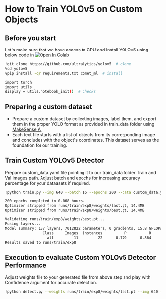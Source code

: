 # How to Train YOLOv5 on Custom Objects

## Before you start
Let's make sure that we have access to GPU and Install YOLOv5 using below code in <a href="https://colab.research.google.com/github/ultralytics/yolov5/blob/master/classify/tutorial.ipynb"><img src="https://colab.research.google.com/assets/colab-badge.svg" alt="Open In Colab"></a>

```bash
!git clone https://github.com/ultralytics/yolov5  # clone
%cd yolov5
%pip install -qr requirements.txt comet_ml  # install

import torch
import utils
display = utils.notebook_init()  # checks
```

## Preparing a custom dataset
- Prepare a custom dataset by collecting images, label them, and export them in the proper YOLO format as provided in train_data folder using [MakeSense AI](https://www.makesense.ai/) 
- Each text file starts with a list of objects from its corresponding image and concludes with the object's coordinates. This dataset serves as the foundation for our training.

## Train Custom YOLOv5 Detector
Prepare custom_data.yaml file pointing it to our train_data folder Train and Val images path. Adjust batch and epochs for increasing accuracy percentage for your dataasets if required.

```bash
!python train.py --img 640 --batch 16 --epochs 200 --data custom_data.yaml --weights yolov5s.pt --cache
```

```bash
200 epochs completed in 0.068 hours.
Optimizer stripped from runs/train/exp8/weights/last.pt, 14.4MB
Optimizer stripped from runs/train/exp8/weights/best.pt, 14.4MB

Validating runs/train/exp8/weights/best.pt...
Fusing layers... 
Model summary: 157 layers, 7012822 parameters, 0 gradients, 15.8 GFLOPs
                 Class     Images  Instances          P          R      mAP50   mAP50-95: 100% 1/1 [00:00<00:00,  4.96it/s]
                   all         11         22      0.779      0.864      0.837      0.428
Results saved to runs/train/exp8
```

## Execution to evaluate Custom YOLOv5 Detector Performance
Adjust weights file to your generated file from above step and play with Confidence argument for accurate detection.
```bash
!python detect.py --weights runs/train/exp8/weights/last.pt --img 640 --conf 0.35 --source ../DetectFromVideo1.mp4
```
